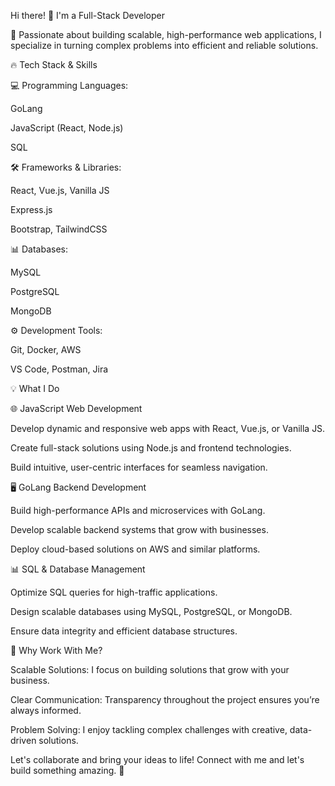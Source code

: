 Hi there! 👋 I'm a Full-Stack Developer

🚀 Passionate about building scalable, high-performance web applications, I specialize in turning complex problems into efficient and reliable solutions.

🔥 Tech Stack & Skills

💻 Programming Languages:

GoLang

JavaScript (React, Node.js)

SQL

🛠️ Frameworks & Libraries:

React, Vue.js, Vanilla JS

Express.js

Bootstrap, TailwindCSS

📊 Databases:

MySQL

PostgreSQL

MongoDB

⚙️ Development Tools:

Git, Docker, AWS

VS Code, Postman, Jira

💡 What I Do

🌐 JavaScript Web Development

Develop dynamic and responsive web apps with React, Vue.js, or Vanilla JS.

Create full-stack solutions using Node.js and frontend technologies.

Build intuitive, user-centric interfaces for seamless navigation.

🖥️ GoLang Backend Development

Build high-performance APIs and microservices with GoLang.

Develop scalable backend systems that grow with businesses.

Deploy cloud-based solutions on AWS and similar platforms.

📊 SQL & Database Management

Optimize SQL queries for high-traffic applications.

Design scalable databases using MySQL, PostgreSQL, or MongoDB.

Ensure data integrity and efficient database structures.

🚀 Why Work With Me?

Scalable Solutions: I focus on building solutions that grow with your business.

Clear Communication: Transparency throughout the project ensures you’re always informed.

Problem Solving: I enjoy tackling complex challenges with creative, data-driven solutions.

Let's collaborate and bring your ideas to life! Connect with me and let's build something amazing. 🚀
